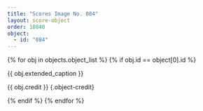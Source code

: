 ```yaml
---
title: "Scores Image No. 084"
layout: score-object
order: 10840
object:
  - id: "084"
---
```


{% for obj in objects.object_list %}
{% if obj.id == object[0].id %}

{{ obj.extended_caption }}

{{ obj.credit }} {.object-credit}

{% endif %}
{% endfor %}
